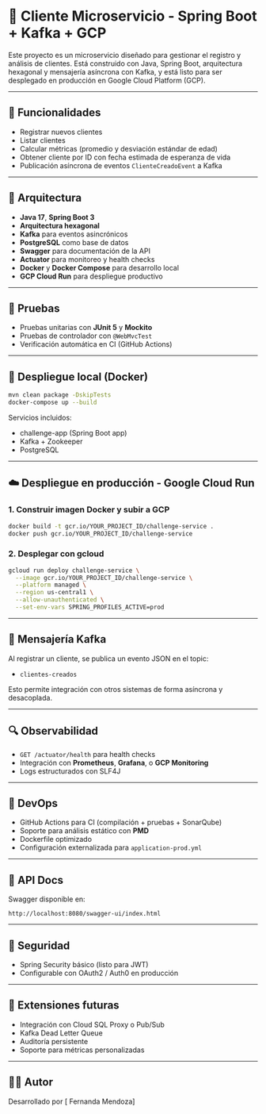 # 🧾 Cliente Microservicio - Spring Boot + Kafka + GCP

Este proyecto es un microservicio diseñado para gestionar el registro y análisis de clientes. Está construido con Java, Spring Boot, arquitectura hexagonal y mensajería asíncrona con Kafka, y está listo para ser desplegado en producción en Google Cloud Platform (GCP).

---

## 🚀 Funcionalidades

- Registrar nuevos clientes
- Listar clientes
- Calcular métricas (promedio y desviación estándar de edad)
- Obtener cliente por ID con fecha estimada de esperanza de vida
- Publicación asíncrona de eventos `ClienteCreadoEvent` a Kafka

---

## 🧱 Arquitectura

- **Java 17**, **Spring Boot 3**
- **Arquitectura hexagonal**
- **Kafka** para eventos asincrónicos
- **PostgreSQL** como base de datos
- **Swagger** para documentación de la API
- **Actuator** para monitoreo y health checks
- **Docker** y **Docker Compose** para desarrollo local
- **GCP Cloud Run** para despliegue productivo

---

## 🧪 Pruebas

- Pruebas unitarias con **JUnit 5** y **Mockito**
- Pruebas de controlador con `@WebMvcTest`
- Verificación automática en CI (GitHub Actions)

---

## 🐳 Despliegue local (Docker)

```bash
mvn clean package -DskipTests
docker-compose up --build
```

Servicios incluidos:
- challenge-app (Spring Boot app)
- Kafka + Zookeeper
- PostgreSQL

---

## ☁️ Despliegue en producción - Google Cloud Run

### 1. Construir imagen Docker y subir a GCP

```bash
docker build -t gcr.io/YOUR_PROJECT_ID/challenge-service .
docker push gcr.io/YOUR_PROJECT_ID/challenge-service
```

### 2. Desplegar con gcloud

```bash
gcloud run deploy challenge-service \
  --image gcr.io/YOUR_PROJECT_ID/challenge-service \
  --platform managed \
  --region us-central1 \
  --allow-unauthenticated \
  --set-env-vars SPRING_PROFILES_ACTIVE=prod
```

---

## 🔄 Mensajería Kafka

Al registrar un cliente, se publica un evento JSON en el topic:

- `clientes-creados`

Esto permite integración con otros sistemas de forma asíncrona y desacoplada.

---

## 🔍 Observabilidad

- `GET /actuator/health` para health checks
- Integración con **Prometheus**, **Grafana**, o **GCP Monitoring**
- Logs estructurados con SLF4J

---

## 🧰 DevOps

- GitHub Actions para CI (compilación + pruebas + SonarQube)
- Soporte para análisis estático con **PMD**
- Dockerfile optimizado
- Configuración externalizada para `application-prod.yml`

---

## 📄 API Docs

Swagger disponible en:
```
http://localhost:8080/swagger-ui/index.html
```

---

## 🔐 Seguridad

- Spring Security básico (listo para JWT)
- Configurable con OAuth2 / Auth0 en producción

---

## 🧩 Extensiones futuras

- Integración con Cloud SQL Proxy o Pub/Sub
- Kafka Dead Letter Queue
- Auditoría persistente
- Soporte para métricas personalizadas

---

## 🧑‍💻 Autor
Desarrollado por [ Fernanda Mendoza]